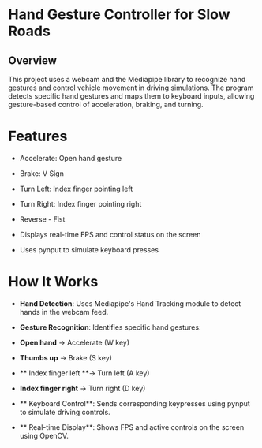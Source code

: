 # Hand Gesture Controller for Slow Roads

## Overview

This project uses a webcam and the Mediapipe library to recognize hand gestures and control vehicle movement in driving simulations. The program detects specific hand gestures and maps them to keyboard inputs, allowing gesture-based control of acceleration, braking, and turning.

# Features

- Accelerate: Open hand gesture
  
- Brake: V Sign 
  
- Turn Left: Index finger pointing left
  
- Turn Right: Index finger pointing right

- Reverse - Fist 
  
- Displays real-time FPS and control status on the screen
  
- Uses pynput to simulate keyboard presses

# How It Works

- **Hand Detection**: Uses Mediapipe's Hand Tracking module to detect hands in the webcam feed.

- **Gesture Recognition**: Identifies specific hand gestures:

- **Open hand** → Accelerate (W key)

- **Thumbs up** → Brake (S key)

- ** Index finger left **→ Turn left (A key)

-  **Index finger right** → Turn right (D key)

- ** Keyboard Control**: Sends corresponding keypresses using pynput to simulate driving controls.

- ** Real-time Display**: Shows FPS and active controls on the screen using OpenCV.

